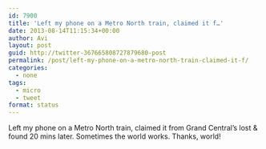 ```yaml
---
id: 7900
title: 'Left my phone on a Metro North train, claimed it f…'
date: 2013-08-14T11:15:34+00:00
author: Avi
layout: post
guid: http://twitter-367665808727879680-post
permalink: /post/left-my-phone-on-a-metro-north-train-claimed-it-f/
categories:
  - none
tags:
  - micro
  - tweet
format: status
---
```

Left my phone on a Metro North train, claimed it from Grand Central’s lost & found 20 mins later. Sometimes the world works. Thanks, world!
